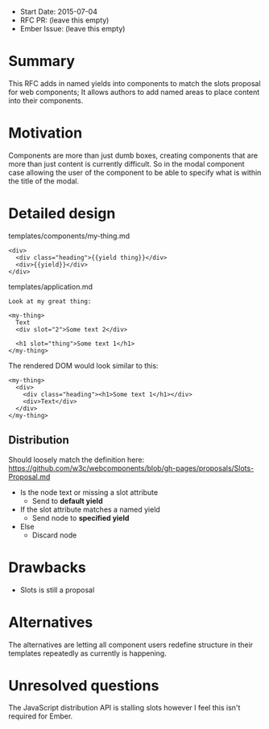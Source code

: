- Start Date: 2015-07-04
- RFC PR: (leave this empty)
- Ember Issue: (leave this empty)

# Summary

This RFC adds in named yields into components to match the slots proposal for web components; It allows authors to add named areas to place content into their components.

# Motivation

Components are more than just dumb boxes, creating components that are more than just content is currently difficult.
So in the modal component case allowing the user of the component to be able to specify what is within the title of the modal. 

# Detailed design

templates/components/my-thing.md
```
<div>
  <div class="heading">{{yield thing}}</div>
  <div>{{yield}}</div>
</div>
```

templates/application.md
```
Look at my great thing:

<my-thing>
  Text
  <div slot="2">Some text 2</div>
  
  <h1 slot="thing">Some text 1</h1>
</my-thing>
```

The rendered DOM would look similar to this:
```
<my-thing>
  <div>
    <div class="heading"><h1>Some text 1</h1></div>
    <div>Text</div>
  </div>
</my-thing>
```

## Distribution

Should loosely match the definition here: https://github.com/w3c/webcomponents/blob/gh-pages/proposals/Slots-Proposal.md

- Is the node text or missing a slot attribute
  - Send to **default yield**
- If the slot attribute matches a named yield
  - Send node to **specified yield**
- Else
  - Discard node


# Drawbacks

- Slots is still a proposal

# Alternatives

The alternatives are letting all component users redefine structure in their templates repeatedly as currently is happening.

# Unresolved questions

The JavaScript distribution API is stalling slots however I feel this isn't required for Ember.

